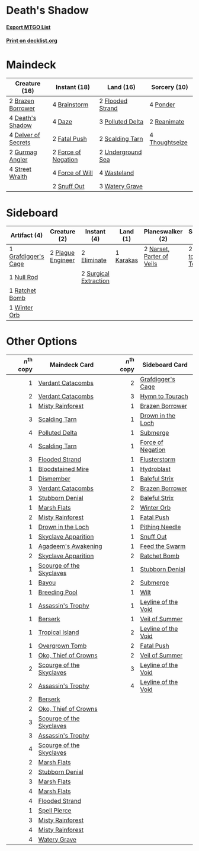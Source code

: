 # Death's Shadow

#### [Export MTGO List](../collection/Death's%20Shadow/Death's%20Shadow.txt)
#### [Print on decklist.org](http://decklist.org/?deckmain=4%09Brainstorm%0A2%09Brazen%20Borrower%0A4%09Daze%0A4%09Death's%20Shadow%0A4%09Delver%20of%20Secrets%0A2%09Fatal%20Push%0A2%09Flooded%20Strand%0A2%09Force%20of%20Negation%0A4%09Force%20of%20Will%0A2%09Gurmag%20Angler%0A3%09Polluted%20Delta%0A4%09Ponder%0A2%09Reanimate%0A2%09Scalding%20Tarn%0A2%09Snuff%20Out%0A4%09Street%20Wraith%0A4%09Thoughtseize%0A2%09Underground%20Sea%0A4%09Wasteland%0A3%09Watery%20Grave&deckside=2%09Eliminate%0A1%09Grafdigger's%20Cage%0A2%09Hymn%20to%20Tourach%0A1%09Karakas%0A2%09Narset,%20Parter%20of%20Veils%0A1%09Null%20Rod%0A2%09Plague%20Engineer%0A1%09Ratchet%20Bomb%0A2%09Surgical%20Extraction%0A1%09Winter%20Orb)
# Maindeck

|                                        Creature (16)                                         |                                         Instant (18)                                         |                                         Land (16)                                         |                                      Sorcery (10)                                       |
|----------------------------------------------------------------------------------------------|----------------------------------------------------------------------------------------------|-------------------------------------------------------------------------------------------|-----------------------------------------------------------------------------------------|
|2 [Brazen Borrower](http://gatherer.wizards.com/Pages/Card/Details.aspx?multiverseid=473001)  |4 [Brainstorm](http://gatherer.wizards.com/Pages/Card/Details.aspx?multiverseid=3897)         |2 [Flooded Strand](http://gatherer.wizards.com/Pages/Card/Details.aspx?multiverseid=405098)|4 [Ponder](http://gatherer.wizards.com/Pages/Card/Details.aspx?multiverseid=451051)      |
|4 [Death's Shadow](http://gatherer.wizards.com/Pages/Card/Details.aspx?multiverseid=425889)   |4 [Daze](http://gatherer.wizards.com/Pages/Card/Details.aspx?multiverseid=189255)             |3 [Polluted Delta](http://gatherer.wizards.com/Pages/Card/Details.aspx?multiverseid=405104)|2 [Reanimate](http://gatherer.wizards.com/Pages/Card/Details.aspx?multiverseid=220576)   |
|4 [Delver of Secrets](http://gatherer.wizards.com/Pages/Card/Details.aspx?multiverseid=226749)|2 [Fatal Push](http://gatherer.wizards.com/Pages/Card/Details.aspx?multiverseid=423724)       |2 [Scalding Tarn](http://gatherer.wizards.com/Pages/Card/Details.aspx?multiverseid=405107) |4 [Thoughtseize](http://gatherer.wizards.com/Pages/Card/Details.aspx?multiverseid=438676)|
|2 [Gurmag Angler](http://gatherer.wizards.com/Pages/Card/Details.aspx?multiverseid=391850)    |2 [Force of Negation](http://gatherer.wizards.com/Pages/Card/Details.aspx?multiverseid=464001)|2 [Underground Sea](http://gatherer.wizards.com/Pages/Card/Details.aspx?multiverseid=886)  |                                                                                         |
|4 [Street Wraith](http://gatherer.wizards.com/Pages/Card/Details.aspx?multiverseid=442097)    |4 [Force of Will](http://gatherer.wizards.com/Pages/Card/Details.aspx?multiverseid=3107)      |4 [Wasteland](http://gatherer.wizards.com/Pages/Card/Details.aspx?multiverseid=413790)     |                                                                                         |
|                                                                                              |2 [Snuff Out](http://gatherer.wizards.com/Pages/Card/Details.aspx?multiverseid=201794)        |3 [Watery Grave](http://gatherer.wizards.com/Pages/Card/Details.aspx?multiverseid=405114)  |                                                                                         |


# Sideboard

|                                         Artifact (4)                                         |                                        Creature (2)                                        |                                          Instant (4)                                           |                                      Land (1)                                      |                                          Planeswalker (2)                                          |                                        Sorcery (2)                                         |
|----------------------------------------------------------------------------------------------|--------------------------------------------------------------------------------------------|------------------------------------------------------------------------------------------------|------------------------------------------------------------------------------------|----------------------------------------------------------------------------------------------------|--------------------------------------------------------------------------------------------|
|1 [Grafdigger's Cage](http://gatherer.wizards.com/Pages/Card/Details.aspx?multiverseid=278452)|2 [Plague Engineer](http://gatherer.wizards.com/Pages/Card/Details.aspx?multiverseid=464049)|2 [Eliminate](http://gatherer.wizards.com/Pages/Card/Details.aspx?multiverseid=485420)          |1 [Karakas](http://gatherer.wizards.com/Pages/Card/Details.aspx?multiverseid=413782)|2 [Narset, Parter of Veils](http://gatherer.wizards.com/Pages/Card/Details.aspx?multiverseid=460988)|2 [Hymn to Tourach](http://gatherer.wizards.com/Pages/Card/Details.aspx?multiverseid=413634)|
|1 [Null Rod](http://gatherer.wizards.com/Pages/Card/Details.aspx?multiverseid=383034)         |                                                                                            |2 [Surgical Extraction](http://gatherer.wizards.com/Pages/Card/Details.aspx?multiverseid=397706)|                                                                                    |                                                                                                    |                                                                                            |
|1 [Ratchet Bomb](http://gatherer.wizards.com/Pages/Card/Details.aspx?multiverseid=370623)     |                                                                                            |                                                                                                |                                                                                    |                                                                                                    |                                                                                            |
|1 [Winter Orb](http://gatherer.wizards.com/Pages/Card/Details.aspx?multiverseid=643)          |                                                                                            |                                                                                                |                                                                                    |                                                                                                    |                                                                                            |


# Other Options

|*n*<sup>th</sup> copy|                                           Maindeck Card                                           |*n*<sup>th</sup> copy|                                        Sideboard Card                                        |
|--------------------:|---------------------------------------------------------------------------------------------------|--------------------:|----------------------------------------------------------------------------------------------|
|                    1|[Verdant Catacombs](http://gatherer.wizards.com/Pages/Card/Details.aspx?multiverseid=405113)       |                    2|[Grafdigger's Cage](http://gatherer.wizards.com/Pages/Card/Details.aspx?multiverseid=278452)  |
|                    2|[Verdant Catacombs](http://gatherer.wizards.com/Pages/Card/Details.aspx?multiverseid=405113)       |                    3|[Hymn to Tourach](http://gatherer.wizards.com/Pages/Card/Details.aspx?multiverseid=413634)    |
|                    1|[Misty Rainforest](http://gatherer.wizards.com/Pages/Card/Details.aspx?multiverseid=405102)        |                    1|[Brazen Borrower](http://gatherer.wizards.com/Pages/Card/Details.aspx?multiverseid=473001)    |
|                    3|[Scalding Tarn](http://gatherer.wizards.com/Pages/Card/Details.aspx?multiverseid=405107)           |                    1|[Drown in the Loch](http://gatherer.wizards.com/Pages/Card/Details.aspx?multiverseid=473150)  |
|                    4|[Polluted Delta](http://gatherer.wizards.com/Pages/Card/Details.aspx?multiverseid=405104)          |                    1|[Submerge](http://gatherer.wizards.com/Pages/Card/Details.aspx?multiverseid=21296)            |
|                    4|[Scalding Tarn](http://gatherer.wizards.com/Pages/Card/Details.aspx?multiverseid=405107)           |                    1|[Force of Negation](http://gatherer.wizards.com/Pages/Card/Details.aspx?multiverseid=464001)  |
|                    3|[Flooded Strand](http://gatherer.wizards.com/Pages/Card/Details.aspx?multiverseid=405098)          |                    1|[Flusterstorm](http://gatherer.wizards.com/Pages/Card/Details.aspx?multiverseid=228255)       |
|                    1|[Bloodstained Mire](http://gatherer.wizards.com/Pages/Card/Details.aspx?multiverseid=405094)       |                    1|[Hydroblast](http://gatherer.wizards.com/Pages/Card/Details.aspx?multiverseid=3915)           |
|                    1|[Dismember](http://gatherer.wizards.com/Pages/Card/Details.aspx?multiverseid=382182)               |                    1|[Baleful Strix](http://gatherer.wizards.com/Pages/Card/Details.aspx?multiverseid=376260)      |
|                    3|[Verdant Catacombs](http://gatherer.wizards.com/Pages/Card/Details.aspx?multiverseid=405113)       |                    2|[Brazen Borrower](http://gatherer.wizards.com/Pages/Card/Details.aspx?multiverseid=473001)    |
|                    1|[Stubborn Denial](http://gatherer.wizards.com/Pages/Card/Details.aspx?multiverseid=386673)         |                    2|[Baleful Strix](http://gatherer.wizards.com/Pages/Card/Details.aspx?multiverseid=376260)      |
|                    1|[Marsh Flats](http://gatherer.wizards.com/Pages/Card/Details.aspx?multiverseid=405101)             |                    2|[Winter Orb](http://gatherer.wizards.com/Pages/Card/Details.aspx?multiverseid=643)            |
|                    2|[Misty Rainforest](http://gatherer.wizards.com/Pages/Card/Details.aspx?multiverseid=405102)        |                    1|[Fatal Push](http://gatherer.wizards.com/Pages/Card/Details.aspx?multiverseid=423724)         |
|                    1|[Drown in the Loch](http://gatherer.wizards.com/Pages/Card/Details.aspx?multiverseid=473150)       |                    1|[Pithing Needle](http://gatherer.wizards.com/Pages/Card/Details.aspx?multiverseid=129526)     |
|                    1|[Skyclave Apparition](http://gatherer.wizards.com/Pages/Card/Details.aspx?multiverseid=495603)     |                    1|[Snuff Out](http://gatherer.wizards.com/Pages/Card/Details.aspx?multiverseid=201794)          |
|                    1|[Agadeem's Awakening](http://gatherer.wizards.com/Pages/Card/Details.aspx?multiverseid=491723)     |                    1|[Feed the Swarm](http://gatherer.wizards.com/Pages/Card/Details.aspx?multiverseid=491737)     |
|                    2|[Skyclave Apparition](http://gatherer.wizards.com/Pages/Card/Details.aspx?multiverseid=495603)     |                    2|[Ratchet Bomb](http://gatherer.wizards.com/Pages/Card/Details.aspx?multiverseid=370623)       |
|                    1|[Scourge of the Skyclaves](http://gatherer.wizards.com/Pages/Card/Details.aspx?multiverseid=491760)|                    1|[Stubborn Denial](http://gatherer.wizards.com/Pages/Card/Details.aspx?multiverseid=386673)    |
|                    1|[Bayou](http://gatherer.wizards.com/Pages/Card/Details.aspx?multiverseid=879)                      |                    2|[Submerge](http://gatherer.wizards.com/Pages/Card/Details.aspx?multiverseid=21296)            |
|                    1|[Breeding Pool](http://gatherer.wizards.com/Pages/Card/Details.aspx?multiverseid=97088)            |                    1|[Wilt](http://gatherer.wizards.com/Pages/Card/Details.aspx?multiverseid=479696)               |
|                    1|[Assassin's Trophy](http://gatherer.wizards.com/Pages/Card/Details.aspx?multiverseid=452902)       |                    1|[Leyline of the Void](http://gatherer.wizards.com/Pages/Card/Details.aspx?multiverseid=107682)|
|                    1|[Berserk](http://gatherer.wizards.com/Pages/Card/Details.aspx?multiverseid=738)                    |                    1|[Veil of Summer](http://gatherer.wizards.com/Pages/Card/Details.aspx?multiverseid=466952)     |
|                    1|[Tropical Island](http://gatherer.wizards.com/Pages/Card/Details.aspx?multiverseid=884)            |                    2|[Leyline of the Void](http://gatherer.wizards.com/Pages/Card/Details.aspx?multiverseid=107682)|
|                    1|[Overgrown Tomb](http://gatherer.wizards.com/Pages/Card/Details.aspx?multiverseid=405103)          |                    2|[Fatal Push](http://gatherer.wizards.com/Pages/Card/Details.aspx?multiverseid=423724)         |
|                    1|[Oko, Thief of Crowns](http://gatherer.wizards.com/Pages/Card/Details.aspx?multiverseid=473159)    |                    2|[Veil of Summer](http://gatherer.wizards.com/Pages/Card/Details.aspx?multiverseid=466952)     |
|                    2|[Scourge of the Skyclaves](http://gatherer.wizards.com/Pages/Card/Details.aspx?multiverseid=491760)|                    3|[Leyline of the Void](http://gatherer.wizards.com/Pages/Card/Details.aspx?multiverseid=107682)|
|                    2|[Assassin's Trophy](http://gatherer.wizards.com/Pages/Card/Details.aspx?multiverseid=452902)       |                    4|[Leyline of the Void](http://gatherer.wizards.com/Pages/Card/Details.aspx?multiverseid=107682)|
|                    2|[Berserk](http://gatherer.wizards.com/Pages/Card/Details.aspx?multiverseid=738)                    |                     |                                                                                              |
|                    2|[Oko, Thief of Crowns](http://gatherer.wizards.com/Pages/Card/Details.aspx?multiverseid=473159)    |                     |                                                                                              |
|                    3|[Scourge of the Skyclaves](http://gatherer.wizards.com/Pages/Card/Details.aspx?multiverseid=491760)|                     |                                                                                              |
|                    3|[Assassin's Trophy](http://gatherer.wizards.com/Pages/Card/Details.aspx?multiverseid=452902)       |                     |                                                                                              |
|                    4|[Scourge of the Skyclaves](http://gatherer.wizards.com/Pages/Card/Details.aspx?multiverseid=491760)|                     |                                                                                              |
|                    2|[Marsh Flats](http://gatherer.wizards.com/Pages/Card/Details.aspx?multiverseid=405101)             |                     |                                                                                              |
|                    2|[Stubborn Denial](http://gatherer.wizards.com/Pages/Card/Details.aspx?multiverseid=386673)         |                     |                                                                                              |
|                    3|[Marsh Flats](http://gatherer.wizards.com/Pages/Card/Details.aspx?multiverseid=405101)             |                     |                                                                                              |
|                    4|[Marsh Flats](http://gatherer.wizards.com/Pages/Card/Details.aspx?multiverseid=405101)             |                     |                                                                                              |
|                    4|[Flooded Strand](http://gatherer.wizards.com/Pages/Card/Details.aspx?multiverseid=405098)          |                     |                                                                                              |
|                    1|[Spell Pierce](http://gatherer.wizards.com/Pages/Card/Details.aspx?multiverseid=425876)            |                     |                                                                                              |
|                    3|[Misty Rainforest](http://gatherer.wizards.com/Pages/Card/Details.aspx?multiverseid=405102)        |                     |                                                                                              |
|                    4|[Misty Rainforest](http://gatherer.wizards.com/Pages/Card/Details.aspx?multiverseid=405102)        |                     |                                                                                              |
|                    4|[Watery Grave](http://gatherer.wizards.com/Pages/Card/Details.aspx?multiverseid=405114)            |                     |                                                                                              |

